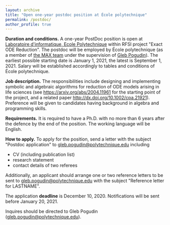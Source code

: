 ```yaml
---
layout: archive
title: "Open one-year postdoc position at École polytechnique"
permalink: /postdoc/
author_profile: true
---
```


**Duration and conditions.** A one-year PostDoc position is open at [Laboratoire d'informatique, Ecole Polytechnique](https://www.lix.polytechnique.fr/) within RFSI project "Exact ODE Reduction".
The postdoc will be employed by École polytechnique (as a member of [the MAX team](http://www.lix.polytechnique.fr/max/max-web/max/max-home.en.html) under the supervision of [Gleb Pogudin](http://www.lix.polytechnique.fr/Labo/Gleb.POGUDIN/)). 
The earliest possible starting date is January 1, 2021, the latest is September 1, 2021.
Salary will be established accordingly to tables and conditions of École polytechnique.

**Job description.** 
The responsibilities include designing and implementing symbolic and algebraic algorithms for reduction of ODE models arising in life sciences (see <https://arxiv.org/abs/2004.11961> for the starting point of the project, and a related paper <http://dx.doi.org/10.1002/cpa.21921>). 
Preference will be given to candidates having background in algebra and programming skills.

**Requirements.**
It is required to have a Ph.D. with no more than 6 years after the defence by the end of the position. 
The working language will be English.

**How to apply.**
To apply for the position, send a letter with the subject "Postdoc application" to gleb.pogudin@polytechnique.edu including
 * CV (including publication list)
 * research statement
 * contact details of two referees

Additionally, an applicant should arrange one or two reference letters to be sent to gleb.pogudin@polytechnique.edu with the subject "Reference letter for LASTNAME".

The application **deadline** is December 10, 2020.
Notifications will be sent before January 20, 2021.

Inquires should be directed to Gleb Pogudin (gleb.pogudin@polytechnique.edu).
